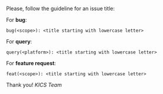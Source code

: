 Please, follow the guideline for an issue title: 

For **bug**:

`bug(<scope>): <title starting with lowercase letter>`

For **query**:

`query(<platform>): <title starting with lowercase letter>`

For **feature request**:

`feat(<scope>): <title starting with lowercase letter>`

Thank you!
*KICS Team*